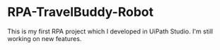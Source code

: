 # RPA-TravelBuddy-Robot

This is my first RPA project which I developed in UiPath Studio. I'm still working on new features.
